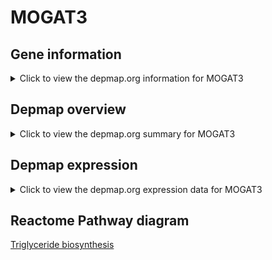 <h1>MOGAT3</h1>

<h2>Gene information</h2>
<details>
  <summary>Click to view the depmap.org information for MOGAT3</summary>
  <iframe src="https://depmap.org/portal/gene/MOGAT3?tab=about" style="border:none;width:100%;height:800px"></iframe>
</details>

<h2>Depmap overview</h2>
<details>
  <summary>Click to view the depmap.org summary for MOGAT3</summary>
  <iframe src="https://depmap.org/portal/gene/MOGAT3?tab=overview" style="border:none;width:100%;height:800px"></iframe>
</details>

<h2>Depmap expression</h2>
<details>
  <summary>Click to view the depmap.org expression data for MOGAT3</summary>
  <iframe src="https://depmap.org/portal/gene/MOGAT3?tab=characterization" style="border:none;width:100%;height:800px"></iframe>
</details>



<h2>Reactome Pathway diagram</h2>
<a href="https://reactome.org/PathwayBrowser/#/R-HSA-75109" target="_BLANK">Triglyceride biosynthesis</a>



